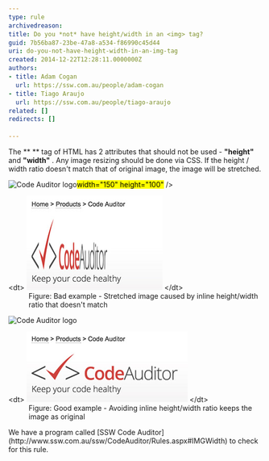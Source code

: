 ```yaml
---
type: rule
archivedreason: 
title: Do you *not* have height/width in an <img> tag?
guid: 7b56ba87-23be-47a8-a534-f86990c45d44
uri: do-you-not-have-height-width-in-an-img-tag
created: 2014-12-22T12:28:11.0000000Z
authors:
- title: Adam Cogan
  url: https://ssw.com.au/people/adam-cogan
- title: Tiago Araujo
  url: https://ssw.com.au/people/tiago-araujo
related: []
redirects: []

---
```


The  **
![]()** tag of HTML has 2 attributes that should not be used -  **"height"** and **"width"** .  Any image resizing should  be done via CSS. If the height / width ratio doesn't match that of original image, the image will be stretched.

<!--endintro-->
<dl class="badImage"><p class="ssw15-rteElement-CodeArea"><img src="images/codeauditor-logo.png" alt="Code Auditor logo"><mark>width="150" height="100"</mark> /><br></p>&lt;dt&gt;
      <img src="streched-image.jpg" alt="Stretched image which looks ugly"> 
   &lt;/dt&gt;<dd> Figure: Bad example - Stretched image caused by inline height/width ratio that doesn't match</dd></dl><dl class="goodImage"><p class="ssw15-rteElement-CodeArea"><img src="images/codeauditor-logo.png" alt="Code Auditor logo"><br></p>&lt;dt&gt;
      <img src="non-streched-image.jpg" alt="Image looks fine"> 
   &lt;/dt&gt;<dd> Figure: Good example - Avoiding inline height/width ratio keeps the image as original</dd></dl>
We have a program called     [SSW Code Auditor](http://www.ssw.com.au/ssw/CodeAuditor/Rules.aspx#IMGWidth) to check for this rule.
